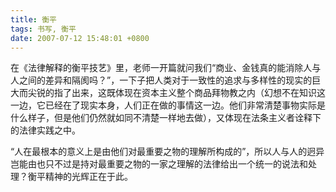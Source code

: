 ```yaml
---
title: 衡平
tags: 书写, 衡平
date: 2007-07-12 15:48:01 +0800
---
```



在《法律解释的衡平技艺》里，老师一开篇就问我们“商业、金钱真的能消除人与人之间的差异和隔阂吗？”，一下子把人类对于一致性的追求与多样性的现实的巨大而尖锐的指了出来，这既体现在资本主义整个商品拜物教之内（幻想不在知识这一边，它已经在了现实本身，人们正在做的事情这一边。他们非常清楚事物实际是什么样子，但是他们仍然就如同不清楚一样地去做），又体现在法条主义者诠释下的法律实践之中。

“人在最根本的意义上是由他们对最重要之物的理解所构成的”，所以人与人的迥异岂能由也只不过是持对最重要之物的一家之理解的法律给出一个统一的说法和处理？衡平精神的光辉正在于此。

